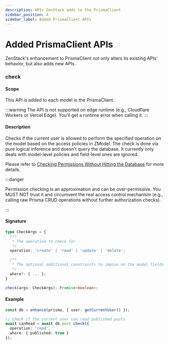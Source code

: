 ```yaml
---
description: APIs ZenStack adds to the PrismaClient
sidebar_position: 4
sidebar_label: Added PrismaClient APIs
---
```


# Added PrismaClient APIs

ZenStack's enhancement to PrismaClient not only alters its existing APIs' behavior, but also adds new APIs.

### check

#### Scope

This API is added to each model in the PrismaClient.

:::warning
The API is not supported on edge runtime (e.g., Cloudflare Workers or Vercel Edge). You'll get a runtime error when calling it.
:::

#### Description

Checks if the current user is allowed to perform the specified operation on the model based on the access policies in ZModel. The check is done via pure logical inference and doesn't query the database. It currently only deals with model-level policies and field-level ones are ignored.

Please refer to [Checking Permissions Without Hitting the Database](../guides/check-permission) for more details.

:::danger

Permission checking is an approximation and can be over-permissive. You MUST NOT trust it and circumvent the real access control mechanism (e.g., calling raw Prisma CRUD operations without further authorization checks).

:::

#### Signature

```ts
type CheckArgs = {
  /**
   * The operation to check for
   */
  operation: 'create' | 'read' | 'update' | 'delete';

  /**
   * The optional additional constraints to impose on the model fields
   */
  where?: { ... };
}

check(args: CheckArgs): Promise<boolean>;
```

#### Example

```ts
const db = enhance(prisma, { user: getCurrentUser() });

// check if the current user can read published posts
await canRead = await db.post.check({
  operation: 'read',
  where: { published: true }
});
```
